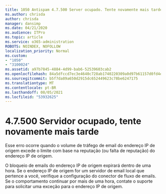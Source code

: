 ```yaml
---
title: 1050 Antispam 4.7.500 Server ocupado. Tente novamente mais tarde de [XXX.XXX.XXX.XXX]
ms.author: chrisda
author: chrisda
manager: dansimp
ms.date: 04/21/2020
ms.audience: ITPro
ms.topic: article
ms.service: o365-administration
ROBOTS: NOINDEX, NOFOLLOW
localization_priority: Normal
ms.custom:
- "1050"
- "3100024"
ms.assetid: a97b7845-4884-4d99-bab6-52539603cab2
ms.openlocfilehash: 84a5dfccd7ec3e4640c728ab1740220309a0d97b61157d0fd4e463ed95aef0d2
ms.sourcegitcommit: b5f7da89a650d2915dc652449623c78be6247175
ms.translationtype: MT
ms.contentlocale: pt-BR
ms.lasthandoff: 08/05/2021
ms.locfileid: "53932625"
---
```

# <a name="47500-server-busy-please-try-again-later"></a>4.7.500 Servidor ocupado, tente novamente mais tarde

Esse erro ocorre quando o volume de tráfego de email do endereço IP de origem excede o limite com base na reputação (ou falta de reputação) do endereço IP de origem.

O bloqueio de emails do endereço IP de origem expirará dentro de uma hora. Se o endereço IP de origem for um servidor de email local que pertence a você, verifique a configuração do conector de fluxo de emails. Se o comportamento continuar por mais de uma hora, contate o suporte para solicitar uma exceção para o endereço IP de origem.

